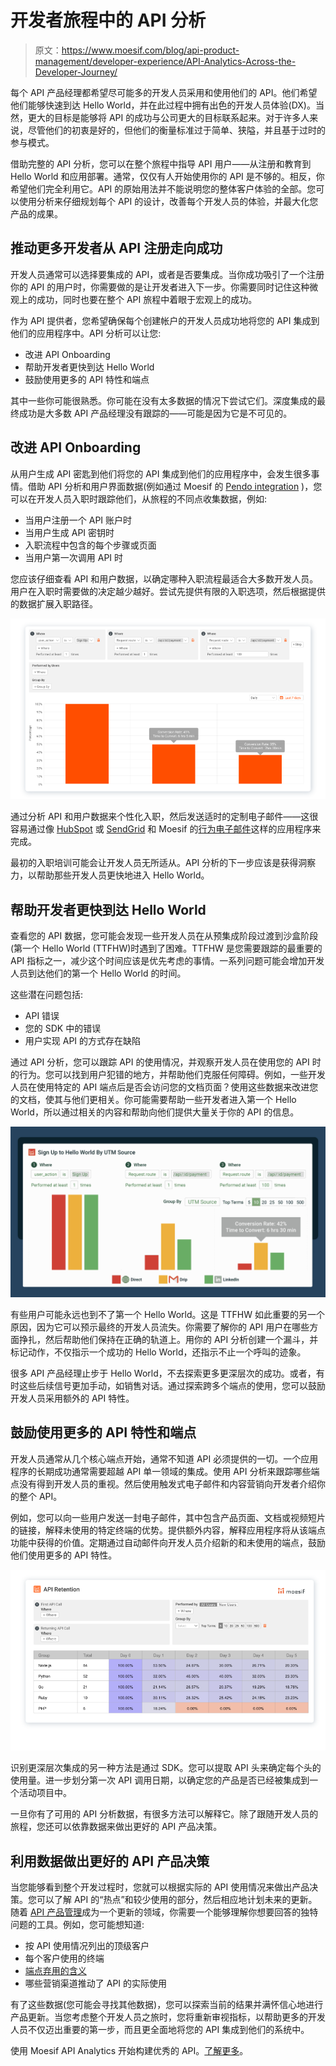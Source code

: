 # 开发者旅程中的 API 分析

> 原文：<https://www.moesif.com/blog/api-product-management/developer-experience/API-Analytics-Across-the-Developer-Journey/>

每个 API 产品经理都希望尽可能多的开发人员采用和使用他们的 API。他们希望他们能够快速到达 Hello World，并在此过程中拥有出色的开发人员体验(DX)。当然，更大的目标是能够将 API 的成功与公司更大的目标联系起来。对于许多人来说，尽管他们的初衷是好的，但他们的衡量标准过于简单、狭隘，并且基于过时的参与模式。

借助完整的 API 分析，您可以在整个旅程中指导 API 用户——从注册和教育到 Hello World 和应用部署。通常，仅仅有人开始使用你的 API 是不够的。相反，你希望他们完全利用它。API 的原始用法并不能说明您的整体客户体验的全部。您可以使用分析来仔细规划每个 API 的设计，改善每个开发人员的体验，并最大化您产品的成果。

## 推动更多开发者从 API 注册走向成功

开发人员通常可以选择要集成的 API，或者是否要集成。当你成功吸引了一个注册你的 API 的用户时，你需要做的是让开发者进入下一步。你需要同时记住这种微观上的成功，同时也要在整个 API 旅程中着眼于宏观上的成功。

作为 API 提供者，您希望确保每个创建帐户的开发人员成功地将您的 API 集成到他们的应用程序中。API 分析可以让您:

*   改进 API Onboarding
*   帮助开发者更快到达 Hello World
*   鼓励使用更多的 API 特性和端点

其中一些你可能很熟悉。你可能在没有太多数据的情况下尝试它们。深度集成的最终成功是大多数 API 产品经理没有跟踪的——可能是因为它是不可见的。

## 改进 API Onboarding

从用户生成 API 密匙到他们将您的 API 集成到他们的应用程序中，会发生很多事情。借助 API 分析和用户界面数据(例如通过 Moesif 的 [Pendo integration](https://www.moesif.com/blog/product-management/onboarding/How-To-Build-A-Personalized-Developer-Experience-To-Onboard-Developers-Faster/) )，您可以在开发人员入职时跟踪他们，从旅程的不同点收集数据，例如:

*   当用户注册一个 API 账户时
*   当用户生成 API 密钥时
*   入职流程中包含的每个步骤或页面
*   当用户第一次调用 API 时

您应该仔细查看 API 和用户数据，以确定哪种入职流程最适合大多数开发人员。用户在入职时需要做的决定越少越好。尝试先提供有限的入职选项，然后根据提供的数据扩展入职路径。

![Funnel showing sign up to first API call](img/a6100bd3e143d4bf71049f29f07a2587.png)

通过分析 API 和用户数据来个性化入职，然后发送适时的定制电子邮件——这很容易通过像 [HubSpot](https://www.moesif.com/blog/technical/developer-journey/How-to-Improve-Developer-Experience-by-Guiding-Developers-With-Customer-Lifecycle-Emails-using-Moesif-and-Hubspot-or-Salesforce/) 或 [SendGrid](https://www.moesif.com/blog/developer-marketing/behavioral-emails/Using-Sendgrid-with-Moesif-API-Analytics-to-Send-Behavioral-Emails/) 和 Moesif 的[行为电子邮件](https://www.moesif.com/blog/developer-marketing/behavioral-emails/An-Email-Marketing-Campaign-that-Drives-API-Integration/)这样的应用程序来完成。

最初的入职培训可能会让开发人员无所适从。API 分析的下一步应该是获得洞察力，以帮助那些开发人员更快地进入 Hello World。

## 帮助开发者更快到达 Hello World

查看您的 API 数据，您可能会发现一些开发人员在从预集成阶段过渡到沙盒阶段(第一个 Hello World (TTFHW)时遇到了困难。TTFHW 是您需要跟踪的最重要的 API 指标之一，减少这个时间应该是优先考虑的事情。一系列问题可能会增加开发人员到达他们的第一个 Hello World 的时间。

这些潜在问题包括:

*   API 错误
*   您的 SDK 中的错误
*   用户实现 API 的方式存在缺陷

通过 API 分析，您可以跟踪 API 的使用情况，并观察开发人员在使用您的 API 时的行为。您可以找到用户犯错的地方，并帮助他们克服任何障碍。例如，一些开发人员在使用特定的 API 端点后是否会访问您的文档页面？使用这些数据来改进您的文档，使其与他们更相关。你可能需要帮助一些开发者进入第一个 Hello World，所以通过相关的内容和帮助向他们提供大量关于你的 API 的信息。

![Developer Funnel by Acquisition Channel](img/a9383752973f7f4fb4cf33208656afa5.png)

有些用户可能永远也到不了第一个 Hello World。这是 TTFHW 如此重要的另一个原因，因为它可以预示最终的开发人员流失。你需要了解你的 API 用户在哪些方面挣扎，然后帮助他们保持在正确的轨道上。用你的 API 分析创建一个漏斗，并标记动作，不仅指示一个成功的 Hello World，还指示不止一个呼叫的迹象。

很多 API 产品经理止步于 Hello World，不去探索更多更深层次的成功。或者，有时这些后续信号更加手动，如销售对话。通过探索跨多个端点的使用，您可以鼓励开发人员采用额外的 API 特性。

## 鼓励使用更多的 API 特性和端点

开发人员通常从几个核心端点开始，通常不知道 API 必须提供的一切。一个应用程序的长期成功通常需要超越 API 单一领域的集成。使用 API 分析来跟踪哪些端点没有得到开发人员的重视。然后使用触发式电子邮件和内容营销向开发者介绍你的整个 API。

例如，您可以向一些用户发送一封电子邮件，其中包含产品页面、文档或视频短片的链接，解释未使用的特定终端的优势。提供额外内容，解释应用程序将从该端点功能中获得的价值。定期通过自动邮件向开发人员介绍新的和未使用的端点，鼓励他们使用更多的 API 特性。

![API product retention broken down by SDK](img/b77622342b97f6ae2d22bfea1ee010aa.png)

识别更深层次集成的另一种方法是通过 SDK。您可以提取 API 头来确定每个头的使用量。进一步划分第一次 API 调用日期，以确定您的产品是否已经被集成到一个活动项目中。

一旦你有了可用的 API 分析数据，有很多方法可以解释它。除了跟随开发人员的旅程，您还可以依靠数据来做出更好的 API 产品决策。

## 利用数据做出更好的 API 产品决策

当您能够看到整个开发过程时，您就可以根据实际的 API 使用情况来做出产品决策。您可以了解 API 的“热点”和较少使用的部分，然后相应地计划未来的更新。随着 [API 产品管理](https://www.moesif.com/solutions/api-product-management)成为一个更新的领域，你需要一个能够理解你想要回答的独特问题的工具。例如，您可能想知道:

*   按 API 使用情况列出的顶级客户
*   每个客户使用的终端
*   [端点弃用的含义](https://www.moesif.com/blog/ebooks/how-to-properly-deprecate-an-api-using-moesif/)
*   哪些营销渠道推动了 API 的实际使用

有了这些数据(您可能会寻找其他数据)，您可以探索当前的结果并满怀信心地进行产品更新。当您考虑整个开发人员之旅时，您将重新审视指标，以帮助更多的开发人员不仅迈出重要的第一步，而且更全面地将您的 API 集成到他们的系统中。

使用 Moesif API Analytics 开始构建优秀的 API。[了解更多](https://www.moesif.com/)。